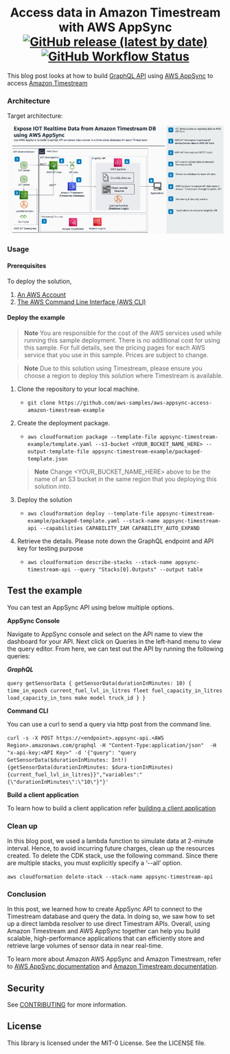 <h1 align="center">
Access data in Amazon Timestream with AWS AppSync
<br>
   <a href="https://github.com/aws-samples/aws-appsync-access-amazon-timestream-example/releases"><img alt="GitHub release (latest by date)" src="https://img.shields.io/github/v/release/aws-samples/aws-appsync-access-amazon-timestream-example?display_name=tag"></a>
   <a href="https://github.com/aws-samples/aws-appsync-access-amazon-timestream-example//actions"><img alt="GitHub Workflow Status" src="https://github.com/aws-samples/aws-appsync-access-amazon-timestream-example/workflows/Unit%20Tests/badge.svg"></a>
</h1>

This blog post looks at how to build [GraphQL API](https://graphql.org/) using [AWS AppSync](https://docs.aws.amazon.com/appsync/latest/devguide/what-is-appsync.html) to access [Amazon Timestream](https://aws.amazon.com/timestream/)

### Architecture

Target architecture:

<p align="center">
  <img src="docs/Appsync-timestream.png" alt="AWS Architecture Diagram" />
</p>

### Usage

#### Prerequisites
To deploy the solution,

1. [An AWS Account](https://signin.aws.amazon.com/signin?redirect_uri=https%3A%2F%2Fportal.aws.amazon.com%2Fbilling%2Fsignup%2Fresume&client_id=signup)
2. [The AWS Command Line Interface (AWS CLI)](https://docs.aws.amazon.com/cli/latest/userguide/getting-started-install.html)

#### Deploy the example

> **Note**
You are responsible for the cost of the AWS services used while running this sample deployment. There is no additional
cost for using this sample. For full details, see the pricing pages for each AWS service that you use in this sample. Prices are subject to change.

> **Note**
Due to this solution using Timestream, please ensure you choose a region to deploy this solution where Timestream is available.


1. Clone the repository to your local machine.
    * `git clone https://github.com/aws-samples/aws-appsync-access-amazon-timestream-example`

2. Create the deployment package.
    * `aws cloudformation package --template-file appsync-timestream-example/template.yaml --s3-bucket <YOUR_BUCKET_NAME_HERE> --output-template-file appsync-timestream-example/packaged-template.json`

    > **Note**
    Change <YOUR_BUCKET_NAME_HERE> above to be the name of an S3 bucket in the same region that you deploying this solution into.

3. Deploy the solution
    * `aws cloudformation deploy --template-file appsync-timestream-example/packaged-template.yaml --stack-name appsync-timestream-api --capabilities CAPABILITY_IAM CAPABILITY_AUTO_EXPAND`

4. Retrieve the details. Please note down the GraphQL endpoint and API key for testing purpose
    * `aws cloudformation describe-stacks --stack-name appsync-timestream-api --query "Stacks[0].Outputs" --output table`

## Test the example

You can test an AppSync API using below multiple options. 

**AppSync Console**

Navigate to AppSync console and select on the API name to view the dashboard for your API. Next click on Queries in the left-hand menu to view the query editor. From here, we can test out the API by running the following queries:

***GraphQL***

`
query getSensorData {
  getSensorData(durationInMinutes: 10) {
    time_in_epoch
    current_fuel_lvl_in_litres
    fleet
    fuel_capacity_in_litres
    load_capacity_in_tons
    make
    model
    truck_id
  }
}
`

**Command CLI**

You can use a curl to send a query via http post from the command line.

`curl -s -X POST https://<endpoint>.appsync-api.<AWS Region>.amazonaws.com/graphql -H "Content-Type:application/json"  -H "x-api-key:<API Key>" -d '{"query": "query GetSensorData($durationInMinutes: Int!){getSensorData(durationInMinutes: $dura-tionInMinutes){current_fuel_lvl_in_litres}}","variables":"{\"durationInMinutes\":\"10\"}"}'`

**Build a client application**

To learn how to build a client application refer [building a client application](https://docs.aws.amazon.com/appsync/latest/devguide/building-a-client-app.html)



### Clean up

In this blog post, we used a lambda function to simulate data at 2-minute interval. Hence, to avoid incurring future charges, clean up the resources created. To delete the CDK stack, use the following command. Since there are multiple stacks, you must explicitly specify a ‘--all’ option.

`aws cloudformation delete-stack --stack-name appsync-timestream-api`

### Conclusion

In this post, we learned how to create AppSync API to connect to the Timestream database and query the data. In doing so, we saw how to set up a direct lambda resolver to use direct Timestram APIs. Overall, using Amazon Timestream and AWS AppSync together can help you build scalable, high-performance applications that can efficiently store and retrieve large volumes of sensor data in near real-time. 

To learn more about Amazon AWS AppSync and Amazon Timestream, refer to [AWS AppSync documentation](https://aws.amazon.com/appsync/) and [Amazon Timestream documentation](https://aws.amazon.com/timestream/).  


## Security
See [CONTRIBUTING](CONTRIBUTING.md#security-issue-notifications) for more information.

## License
This library is licensed under the MIT-0 License. See the LICENSE file.

